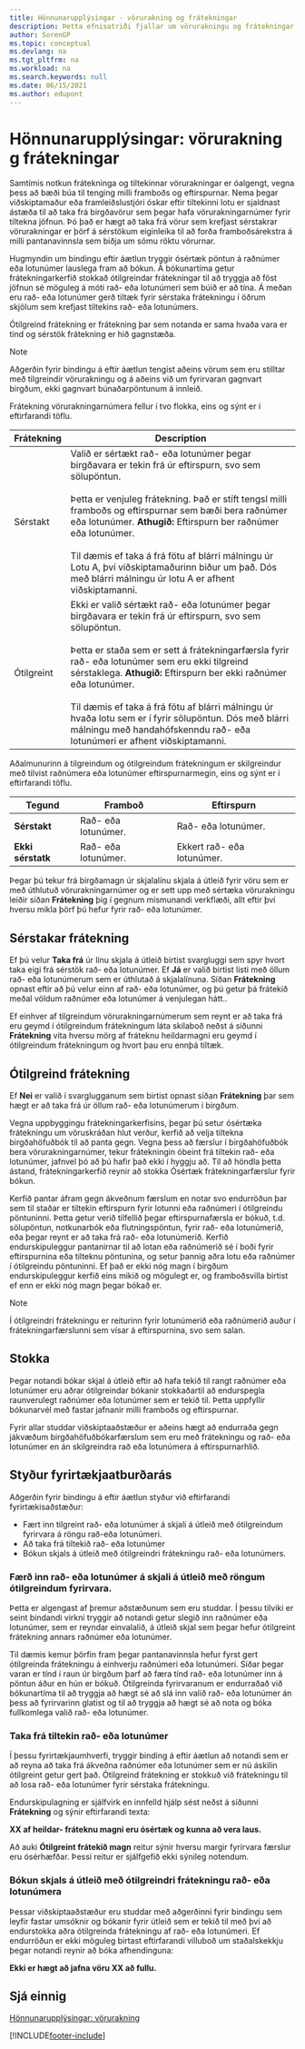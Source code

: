 ```yaml
---
title: Hönnunarupplýsingar - vörurakning og frátekningar
description: Þetta efnisatriði fjallar um vörurakningu og frátekningar og lýsir heildarhugmyndinni á bak við valkostina tvo.
author: SorenGP
ms.topic: conceptual
ms.devlang: na
ms.tgt_pltfrm: na
ms.workload: na
ms.search.keywords: null
ms.date: 06/15/2021
ms.author: edupont
---
```

# <a name="design-details-item-tracking-and-reservations"></a><a name="design-details-item-tracking-and-reservations"></a>Hönnunarupplýsingar: vörurakning g frátekningar

Samtímis notkun frátekninga og tiltekinnar vörurakningar er óalgengt, vegna þess að bæði búa til tenging milli framboðs og eftirspurnar. Nema þegar viðskiptamaður eða framleiðslustjóri óskar eftir tiltekinni lotu er sjaldnast ástæða til að taka frá birgðavörur sem þegar hafa vörurakningarnúmer fyrir tiltekna jöfnun. Þó það er hægt að taka frá vörur sem krefjast sérstakrar vörurakningar er þörf á sérstökum eiginleika til að forða framboðsárekstra á milli pantanavinnsla sem biðja um sömu röktu vörurnar.  
  
Hugmyndin um bindingu eftir áætlun tryggir ósértæk pöntun á raðnúmer eða lotunúmer lauslega fram að bókun. Á bókunartíma getur frátekningarkerfið stokkað ótilgreindar frátekningar til að tryggja að föst jöfnun sé möguleg á móti rað- eða lotunúmeri sem búið er að tína. Á meðan eru rað- eða lotunúmer gerð tiltæk fyrir sérstaka frátekningu í öðrum skjölum sem krefjast tiltekins rað- eða lotunúmers.  
  
Ótilgreind frátekning er frátekning þar sem notanda er sama hvaða vara er tínd og sérstök frátekning er hið gagnstæða.  
  
> [!NOTE]  
> Aðgerðin fyrir bindingu á eftir áætlun tengist aðeins vörum sem eru stilltar með tilgreindir vörurakningu og á aðeins við um fyrirvaran gagnvart birgðum, ekki gagnvart búnaðarpöntunum á innleið.  
  
Frátekning vörurakningarnúmera fellur í tvo flokka, eins og sýnt er í eftirfarandi töflu.  
  
|Frátekning|Description|  
|-----------------|---------------------------------------|  
|Sérstakt|Valið er sértækt rað- eða lotunúmer þegar birgðavara er tekin frá úr eftirspurn, svo sem sölupöntun.<br /><br /> Þetta er venjuleg frátekning. Það er stíft tengsl milli framboðs og eftirspurnar sem bæði bera raðnúmer eða lotunúmer. **Athugið:**  Eftirspurn ber raðnúmer eða lotunúmer. <br /><br /> Til dæmis ef taka á frá fötu af blárri málningu úr Lotu A, því viðskiptamaðurinn biður um það. Dós með blárri málningu úr lotu A er afhent viðskiptamanni.|  
|Ótilgreint|Ekki er valið sértækt rað- eða lotunúmer þegar birgðavara er tekin frá úr eftirspurn, svo sem sölupöntun.<br /><br /> Þetta er staða sem er sett á frátekningarfærsla fyrir rað- eða lotunúmer sem eru ekki tilgreind sérstaklega. **Athugið:** Eftirspurn ber ekki raðnúmer eða lotunúmer. <br /><br /> Til dæmis ef taka á frá fötu af blárri málningu úr hvaða lotu sem er í fyrir sölupöntun. Dós með blárri málningu með handahófskenndu rað- eða lotunúmeri er afhent viðskiptamanni.|  
  
Aðalmunurinn á tilgreindum og ótilgreindum frátekningum er skilgreindur með tilvist raðnúmera eða lotunúmer eftirspurnarmegin, eins og sýnt er í eftirfarandi töflu.  

| Tegund            | Framboð                | Eftirspurn                   |
|-----------------|-----------------------|--------------------------|
| **Sérstakt**    | Rað- eða lotunúmer. | Rað- eða lotunúmer.    |
| **Ekki sérstatk** | Rað- eða lotunúmer. | Ekkert rað- eða lotunúmer. |
  
Þegar þú tekur frá birgðamagn úr skjalalínu skjala á útleið fyrir vöru sem er með úthlutuð vörurakningarnúmer og er sett upp með sértæka vörurakningu leiðir síðan **Frátekning** þig í gegnum mismunandi verkflæði, allt eftir því hversu mikla þörf þú hefur fyrir rað- eða lotunúmer.  
  
## <a name="specific-reservation"></a><a name="specific-reservation"></a>Sérstakar frátekning
Ef þú velur **Taka frá** úr línu skjala á útleið birtist svargluggi sem spyr hvort taka eigi frá sérstök rað- eða lotunúmer. Ef **Já** er valið birtist listi með öllum rað- eða lotunúmerum sem er úthlutað á skjalalínuna. Síðan **Frátekning** opnast eftir að þú velur einn af rað- eða lotunúmer, og þú getur þá frátekið meðal völdum raðnúmer eða lotunúmer á venjulegan hátt..  
  
Ef einhver af tilgreindum vörurakningarnúmerum sem reynt er að taka frá eru geymd í ótilgreindum frátekningum láta skilaboð neðst á síðunni **Frátekning** vita hversu mörg af fráteknu heildarmagni eru geymd í ótilgreindum frátekningum og hvort þau eru ennþá tiltæk.  
  
## <a name="nonspecific-reservation"></a><a name="nonspecific-reservation"></a>Ótilgreind frátekning
Ef **Nei** er valið í svarglugganum sem birtist opnast síðan **Frátekning** þar sem hægt er að taka frá úr öllum rað- eða lotunúmerum í birgðum.  
  
Vegna uppbyggingu frátekningarkerfisins, þegar þú setur ósértæka frátekningu um vöruskráðan hlut verður, kerfið að velja tiltekna birgðahöfuðbók til að panta gegn. Vegna þess að færslur í birgðahöfuðbók bera vörurakningarnúmer, tekur frátekningin óbeint frá tiltekin rað- eða lotunúmer, jafnvel þó að þú hafir það ekki í hyggju að. Til að höndla þetta ástand, frátekningarkerfið reynir að stokka Ósértæk frátekningarfærslur fyrir bókun.  
  
Kerfið pantar áfram gegn ákveðnum færslum en notar svo endurröðun þar sem til staðar er tiltekin eftirspurn fyrir lotunni eða raðnúmeri í ótilgreindu pöntuninni. Þetta getur verið tilfellið þegar eftirspurnafærsla er bókuð, t.d. sölupöntun, notkunarbók eða flutningspöntun, fyrir rað- eða lotunúmerið, eða þegar reynt er að taka frá rað- eða lotunúmerið. Kerfið endurskipuleggur pantanirnar til að lotan eða raðnúmerið sé í boði fyrir eftirspurnina eða tilteknu pöntunina, og setur þannig aðra lotu eða raðnúmer í ótilgreindu pöntuninni. Ef það er ekki nóg magn í birgðum endurskipuleggur kerfið eins mikið og mögulegt er, og framboðsvilla birtist ef enn er ekki nóg magn þegar bókað er.  
  
> [!NOTE]  
>  Í ótilgreindri frátekningu er reiturinn fyrir lotunúmerið eða raðnúmerið auður í frátekningarfærslunni sem vísar á eftirspurnina, svo sem salan.  
  
## <a name="reshuffle"></a><a name="reshuffle"></a>Stokka
Þegar notandi bókar skjal á útleið eftir að hafa tekið til rangt raðnúmer eða lotunúmer eru aðrar ótilgreindar bókanir stokkaðartil að  endurspegla raunverulegt raðnúmer eða lotunúmer sem er tekið til. Þetta uppfyllir bókunarvél með fastar jafnanir milli framboðs og eftirspurnar.  
  
Fyrir allar studdar viðskiptaaðstæður er aðeins hægt að endurraða gegn jákvæðum birgðahöfuðbókarfærslum sem eru með frátekningu og rað- eða lotunúmer en án skilgreindra rað eða lotunúmera á eftirspurnarhlið.  
  
## <a name="supported-business-scenarios"></a><a name="supported-business-scenarios"></a>Styður fyrirtækjaatburðarás
Aðgerðin fyrir bindingu á eftir áætlun styður við eftirfarandi fyrirtækisaðstæður:  
  
* Fært inn tilgreint rað- eða lotunúmer á skjali á útleið með ótilgreindum fyrirvara á röngu rað-eða lotunúmeri.  
* Að taka frá tiltekið rað- eða lotunúmer  
* Bókun skjals á útleið með ótilgreindri frátekningu rað- eða lotunúmers.  
  
### <a name="entering-serial-or-lot-numbers-on-an-outbound-document-with-wrong-nonspecific-reservation"></a><a name="entering-serial-or-lot-numbers-on-an-outbound-document-with-wrong-nonspecific-reservation"></a>Færð inn rað- eða lotunúmer á skjali á útleið með röngum ótilgreindum fyrirvara.
Þetta er algengast af þremur aðstæðunum sem eru studdar. Í þessu tilviki er seint bindandi virkni tryggir að notandi getur slegið inn raðnúmer eða lotunúmer, sem er reyndar einvalalið, á útleið skjal sem þegar hefur ótilgreint frátekning annars raðnúmer eða lotunúmer.  
  
Til dæmis kemur þörfin fram þegar pantanavinnsla hefur fyrst gert ótilgreinda frátekningu á einhverju raðnúmeri eða lotunúmeri. Síðar þegar varan er tínd í raun úr birgðum þarf að færa tínd rað- eða lotunúmer inn á pöntun áður en hún er bókuð. Ótilgreinda fyrirvaranum er endurraðað við bókunartíma til að tryggja að hægt sé að slá inn valið rað- eða lotunúmer án þess að fyrirvarinn glatist og til að tryggja að hægt sé að nota og bóka fullkomlega valið rað- eða lotunúmer.  
  
### <a name="reserve-specific-serial-or-lot-numbers"></a><a name="reserve-specific-serial-or-lot-numbers"></a>Taka frá tiltekin rað- eða lotunúmer
Í þessu fyrirtækjaumhverfi, tryggir binding á eftir áætlun að notandi sem er að reyna að taka frá ákveðna raðnúmer eða lotunúmer sem er nú  áskilin ótilgreint getur gert það. Ótilgreind frátekning er stokkuð við frátekningu til að losa rað- eða lotunúmer fyrir sérstaka frátekningu.  
  
Endurskipulagning er sjálfvirk en innfelld hjálp sést neðst á síðunni **Frátekning** og sýnir eftirfarandi texta:  
  
**XX af heildar- fráteknu magni eru ósértæk og kunna að vera laus.**  
  
Að auki **Ótilgreint frátekið magn** reitur sýnir hversu margir fyrirvara færslur eru ósérhæfðar. Þessi reitur er sjálfgefið ekki sýnileg notendum.  
  
### <a name="posting-an-outbound-document-with-nonspecific-reservation-of-serial-or-lot-numbers"></a><a name="posting-an-outbound-document-with-nonspecific-reservation-of-serial-or-lot-numbers"></a>Bókun skjals á útleið með ótilgreindri frátekningu rað- eða lotunúmera
Þessar viðskiptaaðstæður eru studdar með aðgerðinni fyrir bindingu sem leyfir fastar umsóknir og bókanir fyrir útleið sem er tekið til með því að endurstokka aðra ótilgreinda frátekningu af rað- eða lotunúmeri. Ef endurröðun er ekki möguleg birtast eftirfarandi villuboð um staðalskekkju þegar notandi reynir að bóka afhendinguna:  
  
**Ekki er hægt að jafna vöru XX að fullu.**  
  
## <a name="see-also"></a><a name="see-also"></a>Sjá einnig
[Hönnunarupplýsingar: vörurakning](design-details-item-tracking.md)

[!INCLUDE[footer-include](includes/footer-banner.md)]

